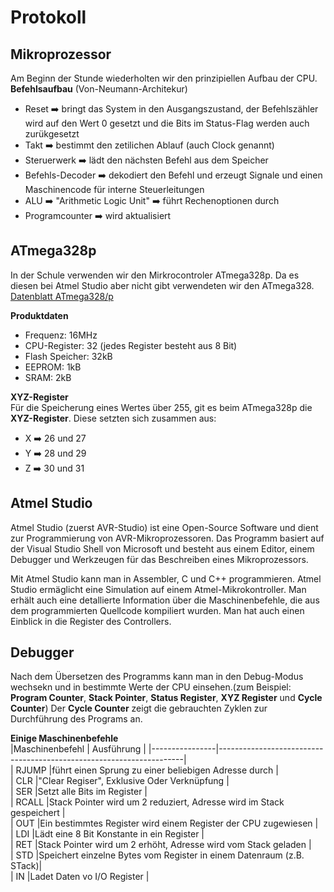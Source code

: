 # Protokoll  

## Mikroprozessor  
Am Beginn der Stunde wiederholten wir den prinzipiellen Aufbau der CPU.  
**Befehlsaufbau** (Von-Neumann-Architekur)  
* Reset :arrow_right: bringt das System in den Ausgangszustand, der Befehlszähler wird auf den Wert 0 gesetzt und die Bits im Status-Flag werden auch zurükgesetzt  
* Takt  :arrow_right: bestimmt den zetilichen Ablauf (auch Clock genannt)  
* Steruerwerk :arrow_right: lädt den nächsten Befehl aus dem Speicher  
* Befehls-Decoder :arrow_right: dekodiert den Befehl und erzeugt Signale und einen Maschinencode für interne Steuerleitungen  
* ALU :arrow_right: "Arithmetic Logic Unit" :arrow_right: führt Rechenoptionen durch  
* Programcounter :arrow_right: wird aktualisiert  

## ATmega328p  
In der Schule verwenden wir den Mirkrocontroler ATmega328p. Da es diesen bei Atmel Studio aber nicht gibt verwendeten wir den ATmega328.  
[Datenblatt ATmega328/p](http://www.atmel.com/Images/Atmel-42735-8-bit-AVR-Microcontroller-ATmega328-328P_Datasheet.pdf)    


**Produktdaten**  
* Frequenz: 16MHz  
* CPU-Register: 32 (jedes Register besteht aus 8 Bit)  
* Flash Speicher: 32kB  
* EEPROM: 1kB  
* SRAM: 2kB  

**XYZ-Register**  
Für die Speicherung eines Wertes über 255, git es beim ATmega328p die **XYZ-Register**. Diese setzten sich zusammen aus:  
* X :arrow_right: 26 und 27  
* Y :arrow_right: 28 und 29  
* Z :arrow_right: 30 und 31  

## Atmel Studio  

Atmel Studio (zuerst AVR-Studio) ist eine Open-Source Software und dient zur Programmierung von AVR-Mikroprozessoren. Das Programm basiert auf der Visual Studio Shell von Microsoft und besteht aus einem Editor, einem Debugger und Werkzeugen für das Beschreiben eines Mikroprozessors.   

Mit Atmel Studio kann man in Assembler, C und C++ programmieren. Atmel Studio ermäglicht eine Simulation auf einem Atmel-Mikrokontroller. Man erhält auch eine detallierte Information über die Maschinenbefehle, die aus dem programmierten Quellcode kompiliert wurden. Man hat auch einen Einblick in die Register des Controllers.  

## Debugger  
Nach dem Übersetzen des Programms kann man in den Debug-Modus wechsekn und in bestimmte Werte der CPU einsehen.(zum Beispiel: **Program Counter**, **Stack Pointer**, **Status Register**, **XYZ Register** und **Cycle Counter**) Der **Cycle Counter** zeigt die gebrauchten Zyklen zur Durchführung des Programs an.   

**Einige Maschinenbefehle**  
|Maschinenbefehl | Ausführung                                                          |
|----------------|---------------------------------------------------------------------|  
| RJUMP          |führt einen Sprung zu einer beliebigen Adresse durch                 |  
| CLR            |"Clear Regiser", Exklusive Oder Verknüpfung                          |  
| SER            |Setzt alle Bits im Register                                          |  
| RCALL          |Stack Pointer wird um 2 reduziert, Adresse wird im Stack gespeichert |  
| OUT            |Ein bestimmtes Register wird einem Register der CPU zugewiesen       |  
| LDI            |Lädt eine 8 Bit Konstante in ein Register                            |  
| RET            |Stack Pointer wird um 2 erhöht, Adresse wird vom Stack geladen       |  
| STD            |Speichert einzelne Bytes vom Register in einem Datenraum (z.B. STack)|  
| IN             |Ladet Daten vo I/O Register                                          |
